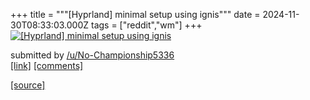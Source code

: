 +++
title = """[Hyprland] minimal setup using ignis"""
date = 2024-11-30T08:33:03.000Z
tags = ["reddit","wm"]
+++
[![[Hyprland] minimal setup using ignis](https://b.thumbs.redditmedia.com/DHLV9fwMnqdAvBTFsSjerp-iPXrTTtpjHzYJSEn06zc.jpg "[Hyprland] minimal setup using ignis")](https://www.reddit.com/r/unixporn/comments/1h38adz/hyprland_minimal_setup_using_ignis/)

submitted by [/u/No-Championship5336](https://www.reddit.com/user/No-Championship5336)  
[\[link\]](https://www.reddit.com/gallery/1h38adz) [\[comments\]](https://www.reddit.com/r/unixporn/comments/1h38adz/hyprland_minimal_setup_using_ignis/)

[[source]](https://www.reddit.com/r/unixporn/comments/1h38adz/hyprland_minimal_setup_using_ignis/)
